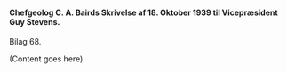 #### Chefgeolog C. A. Bairds Skrivelse af 18. Oktober 1939 til Vicepræsident Guy Stevens.

Bilag 68.

(Content goes here)
